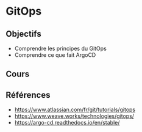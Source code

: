 # GitOps

## Objectifs

- Comprendre les principes du GitOps
- Comprendre ce que fait ArgoCD

## Cours

<Reaveal name="gitops" />

## Références

- https://www.atlassian.com/fr/git/tutorials/gitops
- https://www.weave.works/technologies/gitops/
- https://argo-cd.readthedocs.io/en/stable/
